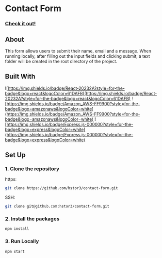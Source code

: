 # Contact Form

### [Check it out!](https://main.d1j26e5w9lk9gm.amplifyapp.com/)

## About

This form allows users to submit their name, email and a message. When running locally, after filling out the input fields and clicking submit, a text folder will be created in the root directory of the project.

## Built With

![https://img.shields.io/badge/React-20232A?style=for-the-badge&logo=react&logoColor=61DAFB](https://img.shields.io/badge/React-20232A?style=for-the-badge&logo=react&logoColor=61DAFB)
![https://img.shields.io/badge/Amazon_AWS-FF9900?style=for-the-badge&logo=amazonaws&logoColor=white](https://img.shields.io/badge/Amazon_AWS-FF9900?style=for-the-badge&logo=amazonaws&logoColor=white)
![https://img.shields.io/badge/Express.js-000000?style=for-the-badge&logo=express&logoColor=white](https://img.shields.io/badge/Express.js-000000?style=for-the-badge&logo=express&logoColor=white)

## Set Up

### 1. Clone the repository

https:
```sh
git clone https://github.com/hstor3/contact-form.git
```

SSH:
```sh
git clone git@github.com:hstor3/contact-form.git
```

### 2. Install the packages

```sh
npm install
```

### 3. Run Locally

```sh
npm start
```